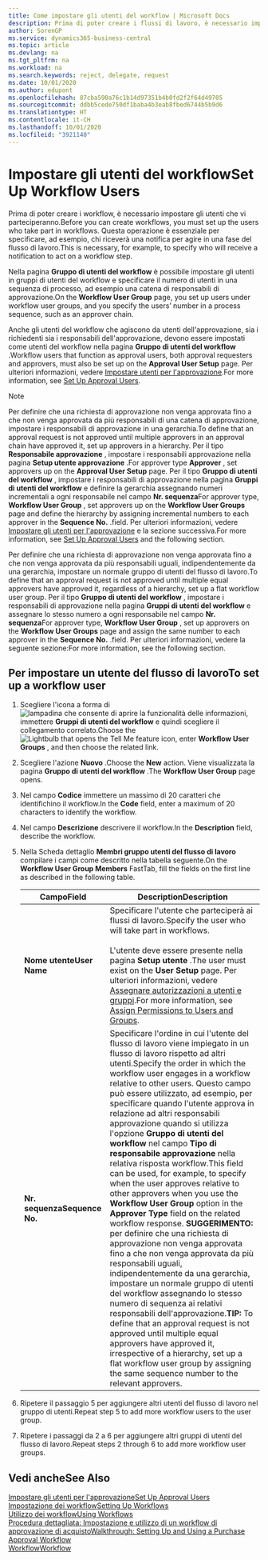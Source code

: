 ```yaml
---
title: Come impostare gli utenti del workflow | Microsoft Docs
description: Prima di poter creare i flussi di lavoro, è necessario impostare gli utenti che parteciperanno ai flussi di lavoro. Questa operazione è essenziale per specificare, ad esempio, chi riceverà una notifica per agire in una fase del flusso di lavoro.
author: SorenGP
ms.service: dynamics365-business-central
ms.topic: article
ms.devlang: na
ms.tgt_pltfrm: na
ms.workload: na
ms.search.keywords: reject, delegate, request
ms.date: 10/01/2020
ms.author: edupont
ms.openlocfilehash: 87cba590a76c1b14d97351b4b0fd2f2f64d49705
ms.sourcegitcommit: ddbb5cede750df1baba4b3eab8fbed6744b5b9d6
ms.translationtype: HT
ms.contentlocale: it-CH
ms.lasthandoff: 10/01/2020
ms.locfileid: "3921140"
---
```

# <a name="set-up-workflow-users"></a><span data-ttu-id="4c6e1-104">Impostare gli utenti del workflow</span><span class="sxs-lookup"><span data-stu-id="4c6e1-104">Set Up Workflow Users</span></span>

<span data-ttu-id="4c6e1-105">Prima di poter creare i workflow, è necessario impostare gli utenti che vi parteciperanno.</span><span class="sxs-lookup"><span data-stu-id="4c6e1-105">Before you can create workflows, you must set up the users who take part in workflows.</span></span> <span data-ttu-id="4c6e1-106">Questa operazione è essenziale per specificare, ad esempio, chi riceverà una notifica per agire in una fase del flusso di lavoro.</span><span class="sxs-lookup"><span data-stu-id="4c6e1-106">This is necessary, for example, to specify who will receive a notification to act on a workflow step.</span></span>  

<span data-ttu-id="4c6e1-107">Nella pagina **Gruppo di utenti del workflow** è possibile impostare gli utenti in gruppi di utenti del workflow e specificare il numero di utenti in una sequenza di processo, ad esempio una catena di responsabili di approvazione.</span><span class="sxs-lookup"><span data-stu-id="4c6e1-107">On the **Workflow User Group** page, you set up users under workflow user groups, and you specify the users’ number in a process sequence, such as an approver chain.</span></span>  

<span data-ttu-id="4c6e1-108">Anche gli utenti del workflow che agiscono da utenti dell'approvazione, sia i richiedenti sia i responsabili dell'approvazione, devono essere impostati come utenti del workflow nella pagina **Gruppo di utenti del workflow** .</span><span class="sxs-lookup"><span data-stu-id="4c6e1-108">Workflow users that function as approval users, both approval requesters and approvers, must also be set up on the **Approval User Setup** page.</span></span> <span data-ttu-id="4c6e1-109">Per ulteriori informazioni, vedere [Impostare utenti per l'approvazione](across-how-to-set-up-approval-users.md).</span><span class="sxs-lookup"><span data-stu-id="4c6e1-109">For more information, see [Set Up Approval Users](across-how-to-set-up-approval-users.md).</span></span>  

> [!NOTE]  
> <span data-ttu-id="4c6e1-110">Per definire che una richiesta di approvazione non venga approvata fino a che non venga approvata da più responsabili di una catena di approvazione, impostare i responsabili di approvazione in una gerarchia.</span><span class="sxs-lookup"><span data-stu-id="4c6e1-110">To define that an approval request is not approved until multiple approvers in an approval chain have approved it, set up approvers in a hierarchy.</span></span> <span data-ttu-id="4c6e1-111">Per il tipo **Responsabile approvazione** , impostare i responsabili approvazione nella pagina **Setup utente approvazione** .</span><span class="sxs-lookup"><span data-stu-id="4c6e1-111">For approver type **Approver** , set approvers up on the **Approval User Setup** page.</span></span> <span data-ttu-id="4c6e1-112">Per il tipo **Gruppo di utenti del workflow** , impostare i responsabili di approvazione nella pagina **Gruppi di utenti del workflow** e definire la gerarchia assegnando numeri incrementali a ogni responsabile nel campo **Nr. sequenza**</span><span class="sxs-lookup"><span data-stu-id="4c6e1-112">For approver type, **Workflow User Group** , set approvers up on the **Workflow User Groups** page and define the hierarchy by assigning incremental numbers to each approver in the **Sequence No.**</span></span> <span data-ttu-id="4c6e1-113">.</span><span class="sxs-lookup"><span data-stu-id="4c6e1-113">field.</span></span> <span data-ttu-id="4c6e1-114">Per ulteriori informazioni, vedere [Impostare gli utenti per l'approvazione](across-how-to-set-up-approval-users.md) e la sezione successiva.</span><span class="sxs-lookup"><span data-stu-id="4c6e1-114">For more information, see [Set Up Approval Users](across-how-to-set-up-approval-users.md) and the following section.</span></span>  
>
> <span data-ttu-id="4c6e1-115">Per definire che una richiesta di approvazione non venga approvata fino a che non venga approvata da più responsabili uguali, indipendentemente da una gerarchia, impostare un normale gruppo di utenti del flusso di lavoro.</span><span class="sxs-lookup"><span data-stu-id="4c6e1-115">To define that an approval request is not approved until multiple equal approvers have approved it, regardless of a hierarchy, set up a flat workflow user group.</span></span> <span data-ttu-id="4c6e1-116">Per il tipo **Gruppo di utenti del workflow** , impostare i responsabili di approvazione nella pagina **Gruppi di utenti del workflow** e assegnare lo stesso numero a ogni responsabile nel campo **Nr. sequenza**</span><span class="sxs-lookup"><span data-stu-id="4c6e1-116">For approver type, **Workflow User Group** , set up approvers on the **Workflow User Groups** page and assign the same number to each approver in the **Sequence No.**</span></span> <span data-ttu-id="4c6e1-117">.</span><span class="sxs-lookup"><span data-stu-id="4c6e1-117">field.</span></span> <span data-ttu-id="4c6e1-118">Per ulteriori informazioni, vedere la seguente sezione:</span><span class="sxs-lookup"><span data-stu-id="4c6e1-118">For more information, see the following section.</span></span>  

## <a name="to-set-up-a-workflow-user"></a><span data-ttu-id="4c6e1-119">Per impostare un utente del flusso di lavoro</span><span class="sxs-lookup"><span data-stu-id="4c6e1-119">To set up a workflow user</span></span>

1. <span data-ttu-id="4c6e1-120">Scegliere l'icona a forma di ![lampadina che consente di aprire la funzionalità delle informazioni](media/ui-search/search_small.png "Informazioni sull'operazione che si desidera eseguire"), immettere **Gruppi di utenti del workflow** e quindi scegliere il collegamento correlato.</span><span class="sxs-lookup"><span data-stu-id="4c6e1-120">Choose the ![Lightbulb that opens the Tell Me feature](media/ui-search/search_small.png "Tell me what you want to do") icon, enter **Workflow User Groups** , and then choose the related link.</span></span>  
2. <span data-ttu-id="4c6e1-121">Scegliere l'azione **Nuovo** .</span><span class="sxs-lookup"><span data-stu-id="4c6e1-121">Choose the **New** action.</span></span> <span data-ttu-id="4c6e1-122">Viene visualizzata la pagina **Gruppo di utenti del workflow** .</span><span class="sxs-lookup"><span data-stu-id="4c6e1-122">The **Workflow User Group** page opens.</span></span>  
3. <span data-ttu-id="4c6e1-123">Nel campo **Codice** immettere un massimo di 20 caratteri che identifichino il workflow.</span><span class="sxs-lookup"><span data-stu-id="4c6e1-123">In the **Code** field, enter a maximum of 20 characters to identify the workflow.</span></span>  
4. <span data-ttu-id="4c6e1-124">Nel campo  **Descrizione** descrivere il workflow.</span><span class="sxs-lookup"><span data-stu-id="4c6e1-124">In the **Description** field, describe the workflow.</span></span>  
5. <span data-ttu-id="4c6e1-125">Nella Scheda dettaglio **Membri gruppo utenti del flusso di lavoro** compilare i campi come descritto nella tabella seguente.</span><span class="sxs-lookup"><span data-stu-id="4c6e1-125">On the **Workflow User Group Members** FastTab, fill the fields on the first line as described in the following table.</span></span>  

    |<span data-ttu-id="4c6e1-126">Campo</span><span class="sxs-lookup"><span data-stu-id="4c6e1-126">Field</span></span>|<span data-ttu-id="4c6e1-127">Description</span><span class="sxs-lookup"><span data-stu-id="4c6e1-127">Description</span></span>|  
    |---------------------------------|---------------------------------------|  
    |<span data-ttu-id="4c6e1-128">**Nome utente**</span><span class="sxs-lookup"><span data-stu-id="4c6e1-128">**User Name**</span></span>|<span data-ttu-id="4c6e1-129">Specificare l'utente che parteciperà ai flussi di lavoro.</span><span class="sxs-lookup"><span data-stu-id="4c6e1-129">Specify the user who will take part in workflows.</span></span><br /><br /> <span data-ttu-id="4c6e1-130">L'utente deve essere presente nella pagina **Setup utente** .</span><span class="sxs-lookup"><span data-stu-id="4c6e1-130">The user must exist on the **User Setup** page.</span></span> <span data-ttu-id="4c6e1-131">Per ulteriori informazioni, vedere [Assegnare autorizzazioni a utenti e gruppi](ui-define-granular-permissions.md).</span><span class="sxs-lookup"><span data-stu-id="4c6e1-131">For more information, see [Assign Permissions to Users and Groups](ui-define-granular-permissions.md).</span></span>|  
    |<span data-ttu-id="4c6e1-132">**Nr. sequenza**</span><span class="sxs-lookup"><span data-stu-id="4c6e1-132">**Sequence No.**</span></span>|<span data-ttu-id="4c6e1-133">Specificare l'ordine in cui l'utente del flusso di lavoro viene impiegato in un flusso di lavoro rispetto ad altri utenti.</span><span class="sxs-lookup"><span data-stu-id="4c6e1-133">Specify the order in which the workflow user engages in a workflow relative to other users.</span></span> <span data-ttu-id="4c6e1-134">Questo campo può essere utilizzato, ad esempio, per specificare quando l'utente approva in relazione ad altri responsabili approvazione quando si utilizza l'opzione **Gruppo di utenti del workflow** nel campo **Tipo di responsabile approvazione** nella relativa risposta workflow.</span><span class="sxs-lookup"><span data-stu-id="4c6e1-134">This field can be used, for example, to specify when the user approves relative to other approvers when you use the **Workflow User Group** option in the **Approver Type** field on the related workflow response.</span></span> <span data-ttu-id="4c6e1-135">**SUGGERIMENTO:** per definire che una richiesta di approvazione non venga approvata fino a che non venga approvata da più responsabili uguali, indipendentemente da una gerarchia, impostare un normale gruppo di utenti del workflow assegnando lo stesso numero di sequenza ai relativi responsabili dell'approvazione.</span><span class="sxs-lookup"><span data-stu-id="4c6e1-135">**TIP:**  To define that an approval request is not approved until multiple equal approvers have approved it, irrespective of a hierarchy, set up a flat workflow user group by assigning the same sequence number to the relevant approvers.</span></span>|  
6. <span data-ttu-id="4c6e1-136">Ripetere il passaggio 5 per aggiungere altri utenti del flusso di lavoro nel gruppo di utenti.</span><span class="sxs-lookup"><span data-stu-id="4c6e1-136">Repeat step 5 to add more workflow users to the user group.</span></span>  
7. <span data-ttu-id="4c6e1-137">Ripetere i passaggi da 2 a 6 per aggiungere altri gruppi di utenti del flusso di lavoro.</span><span class="sxs-lookup"><span data-stu-id="4c6e1-137">Repeat steps 2 through 6 to add more workflow user groups.</span></span>  

## <a name="see-also"></a><span data-ttu-id="4c6e1-138">Vedi anche</span><span class="sxs-lookup"><span data-stu-id="4c6e1-138">See Also</span></span>

[<span data-ttu-id="4c6e1-139">Impostare gli utenti per l'approvazione</span><span class="sxs-lookup"><span data-stu-id="4c6e1-139">Set Up Approval Users</span></span>](across-how-to-set-up-approval-users.md)  
[<span data-ttu-id="4c6e1-140">Impostazione dei workflow</span><span class="sxs-lookup"><span data-stu-id="4c6e1-140">Setting Up Workflows</span></span>](across-set-up-workflows.md)  
[<span data-ttu-id="4c6e1-141">Utilizzo dei workflow</span><span class="sxs-lookup"><span data-stu-id="4c6e1-141">Using Workflows</span></span>](across-use-workflows.md)  
[<span data-ttu-id="4c6e1-142">Procedura dettagliata: Impostazione e utilizzo di un workflow di approvazione di acquisto</span><span class="sxs-lookup"><span data-stu-id="4c6e1-142">Walkthrough: Setting Up and Using a Purchase Approval Workflow</span></span>](walkthrough-setting-up-and-using-a-purchase-approval-workflow.md)  
[<span data-ttu-id="4c6e1-143">Workflow</span><span class="sxs-lookup"><span data-stu-id="4c6e1-143">Workflow</span></span>](across-workflow.md)  
